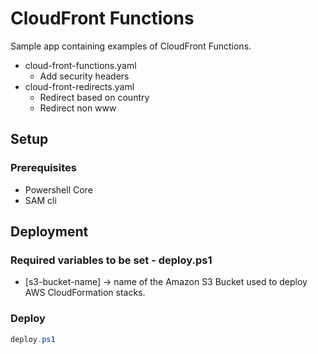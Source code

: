 # CloudFront Functions

Sample app containing examples of CloudFront Functions.

* cloud-front-functions.yaml
  * Add security headers
* cloud-front-redirects.yaml
  * Redirect based on country
  * Redirect non www

## Setup

### Prerequisites

* Powershell Core
* SAM cli

## Deployment

### Required variables to be set - deploy.ps1

* \[s3-bucket-name\] -> name of the Amazon S3 Bucket used to deploy AWS CloudFormation stacks.

### Deploy

```powershell
deploy.ps1
```